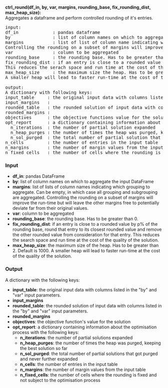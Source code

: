 **ctrl_round(df_in, by, var, margins, rounding_base, fix_rounding_dist, max_heap_size):**  
Aggregates a dataframe and perform controlled rounding of it's entries.  
<pre>
input:
df_in             : pandas dataframe
by                : list of column names on which to aggregate the input dataframe
margins           : list of list of column name indicating which grouping to aggregate. Can be empty in which case all grouping and subgrouping are aggregated. 
Controlling the rounding on a subset of margins will improve the run-time but will leave the other margins free to potentialy deviate far from their original values.
var               : column to be aggregated
rounding_base     : the rounding base. Has to be greater than 0.
fix_rounding_dist : if an entry is close to a rounded value by p% of the rounding base, round that entry to it's closest rounded value and remove the other rounded value from consideration for that entry. 
This reduces the serach space and run time at the cost of the quality of the solution.
max_heap_size     : the maximum size the heap. Has to be greater than 2. Default is 1000. 
A smaller heap will lead to faster run-time at the cost of the quality of the solution.

output:
A dictionary with following keys:
input_table     : the original input data with columns listed in the "by" and "var" input parameters.
input_margins   : 
rounded_table   : the rounded solution of input data with columns listed in the "by" and "var" input parameters.
rounded_margins : 
objectives      : the objective functions value for the solution
opt_report      : a dictionary containing information about the optimisation process with folowing keys:
  n_iterations  : the number of partial solution expanded
  n_heap_purges : the number of times the heap was purged, keeping the best solution so far
  n_sol_purged  : the total number of partial solution that got purged and never further expanded
n_cells         : the number of entries in the input table
n_margins       : the number of margin values from the input table 
n_fixed_cells   : the number of cells where the rounding is fixed and not subject to the optimisation process
</pre>

### Input
- **df_in**: pandas DataFrame
- **by**: list of column names on which to aggregate the input DataFrame
- **margins**: list of lists of column names indicating which grouping to aggregate. Can be empty, in which case all grouping and subgrouping are aggregated. Controlling the rounding on a subset of margins will improve the run-time but will leave the other margins free to potentially deviate far from their original values.
- **var**: column to be aggregated
- **rounding_base**: the rounding base. Has to be greater than 0.
- **fix_rounding_dist**: if an entry is close to a rounded value by p% of the rounding base, round that entry to its closest rounded value and remove the other rounded value from consideration for that entry. This reduces the search space and run time at the cost of the quality of the solution.
- **max_heap_size**: the maximum size of the heap. Has to be greater than 2. Default is 1000. A smaller heap will lead to faster run-time at the cost of the quality of the solution.

### Output
A dictionary with the following keys:
- **input_table**: the original input data with columns listed in the "by" and "var" input parameters.
- **input_margins**
- **rounded_table**: the rounded solution of input data with columns listed in the "by" and "var" input parameters.
- **rounded_margins**
- **objectives**: the objective function's value for the solution
- **opt_report**: a dictionary containing information about the optimisation process with the following keys:
  - **n_iterations**: the number of partial solutions expanded
  - **n_heap_purges**: the number of times the heap was purged, keeping the best solution so far
  - **n_sol_purged**: the total number of partial solutions that got purged and never further expanded
  - **n_cells**: the number of entries in the input table
  - **n_margins**: the number of margin values from the input table
  - **n_fixed_cells**: the number of cells where the rounding is fixed and not subject to the optimisation process
